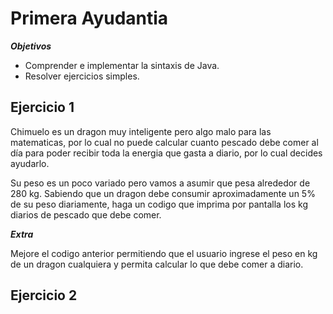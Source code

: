 <h1>Primera Ayudantia</h1>

***Objetivos***

<ul>
<li>Comprender e implementar la sintaxis de Java.</li>
<li>Resolver ejercicios simples.</li>
</ul>
<h2>Ejercicio 1</h2>
<p>Chimuelo es un dragon muy inteligente pero algo malo para las matematicas, por lo cual no puede calcular cuanto pescado debe comer al día para poder recibir toda la energia que gasta a diario, por lo cual decides ayudarlo.</p>
<p>Su peso es un poco variado pero vamos a asumir que pesa alrededor de 280 kg. Sabiendo que un dragon debe consumir aproximadamente un 5% de su peso diariamente, haga un codigo que imprima por pantalla los kg diarios de pescado que debe comer.</p>

***Extra***

Mejore el codigo anterior permitiendo que el usuario ingrese el peso en kg de un dragon cualquiera y permita calcular lo que debe comer a diario.

<h2>Ejercicio 2</h2>
